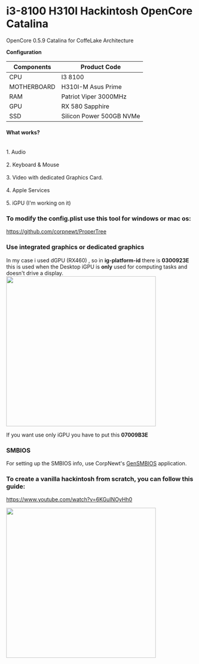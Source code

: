 # i3-8100 H310I Hackintosh OpenCore Catalina

OpenCore 0.5.9 Catalina for CoffeLake Architecture 

<b>Configuration</b>

Components    | Product Code
------------- | -------------
CPU           | I3 8100
MOTHERBOARD   | H310I-M Asus Prime
RAM           | Patriot Viper 3000MHz
GPU           | RX 580 Sapphire
SSD           | Silicon Power 500GB NVMe


<h4>What works?</h4>
<br>1. Audio </br>
<br>2. Keyboard & Mouse </br>
<br>3. Video with dedicated Graphics Card. </br>
<br>4. Apple Services</br>
<br>5. iGPU (I'm working on it) </br>

<h3>To modify the config.plist use this tool for windows or mac os:</h3>

https://github.com/corpnewt/ProperTree

<h3>Use integrated graphics or dedicated graphics</h3>
In my case i used dGPU (RX460) , so in <strong>ig-platform-id</strong> there is <strong>0300923E</strong> this is used when the Desktop iGPU is <strong>only</strong> used for computing tasks and doesn't drive a display.

<img src="https://dortania.github.io/OpenCore-Desktop-Guide/images/config/config.plist/coffeelake/DeviceProperties.png" width="400">

If you want use only iGPU you have to put this <strong>07009B3E</strong>

<h3>SMBIOS</h3>
For setting up the SMBIOS info, use CorpNewt's <a href ="https://github.com/corpnewt/GenSMBIOS">GenSMBIOS</a> application.


<h3>To create a vanilla hackintosh from scratch, you can follow this guide:</h3>

https://www.youtube.com/watch?v=6KGuINOyHh0

<img src="https://scontent-mxp1-1.xx.fbcdn.net/v/t1.0-9/101904743_2795738813982571_1241399879603847168_o.jpg?_nc_cat=108&_nc_sid=b9115d&_nc_ohc=GOsyCt6RPg8AX8gxiA6&_nc_ht=scontent-mxp1-1.xx&oh=673b30202a0f7b3ec3359ea12c08ad32&oe=5EFD0466" width="400" >


